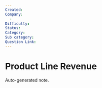 ```yaml
---
Created:
Company:
  -
Difficulty:
Status:
Category:
Sub category:
Question Link:
---
```

# Product Line Revenue

Auto-generated note.
